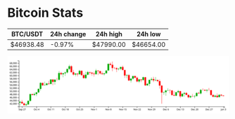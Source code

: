 # Bitcoin Stats

BTC/USDT|24h change|24h high|24h low|
|---|---|---|---|
|$46938.48|-0.97%|$47990.00|$46654.00|

<img src="./chart.svg">

